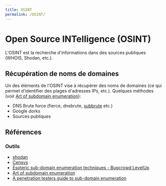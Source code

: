 ```yaml
---
title: OSINT
permalink: /OSINT/
---
```


# Open Source INTelligence (OSINT)
L'OSINT est la recherche d'informations dans des sources publiques (WHOIS, Shodan, etc.).

## Récupération de noms de domaines
Un des éléments de l'OSINT vise à récupérer des noms de domaines (ce qui permet d'identifier
des plages d'adresses IPs, etc.). Quelques méthodes (voir [Art of subdomain enumeration](https://blog.sweepatic.com/art-of-subdomain-enumeration/)):
- DNS Brute force (fierce, dnsbrute, [subbrute](https://github.com/TheRook/subbrute) etc.)
- Google dorks
- Sources publiques


## Références
### Outils
- [shodan](https://www.shodan.io/)
- [Censys](https://scans.io/)
- [Esoteric sub-domain enumeration techniques - Bugcrowd LevelUp](https://github.com/appsecco/bugcrowd-levelup-subdomain-enumeration)
- [Art of subdomain enumeration](https://blog.sweepatic.com/art-of-subdomain-enumeration/)
- [A penetration testers guide to sub-domain enumeration](https://blog.appsecco.com/a-penetration-testers-guide-to-sub-domain-enumeration-7d842d5570f6)
